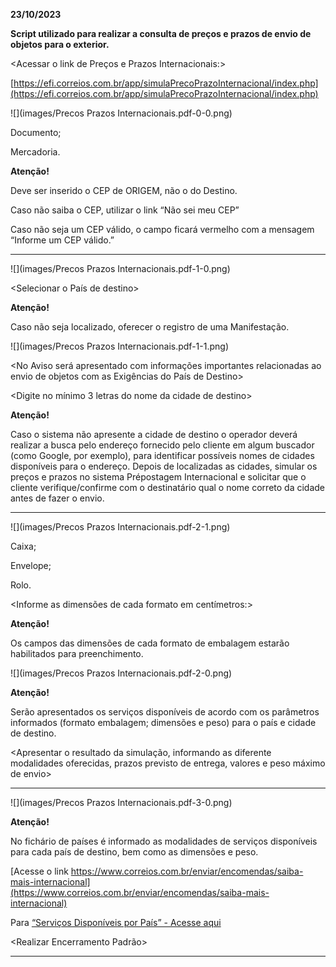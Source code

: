 **23/10/2023**

**Script utilizado para realizar a consulta de preços e prazos de envio de objetos para o exterior.**

<Realizar o Atendimento Inicial>

<Acessar o link de Preços e Prazos Internacionais:>

[https://efi.correios.com.br/app/simulaPrecoPrazoInternacional/index.php](https://efi.correios.com.br/app/simulaPrecoPrazoInternacional/index.php)

![](images/Precos Prazos Internacionais.pdf-0-0.png)

<Selecionar o Tipo de Encomenda:>

Documento;

Mercadoria.

<Inserir o CEP de origem:>

**Atenção!**

Deve ser inserido o CEP de ORIGEM, não o do Destino.

Caso não saiba o CEP, utilizar o link “Não sei meu CEP”

Caso não seja um CEP válido, o campo ficará vermelho com a mensagem “Informe um CEP válido.”


-----

![](images/Precos Prazos Internacionais.pdf-1-0.png)

<Selecionar o País de destino>

<Utilize a barra de rolagem para selecionar o pais de destino>

**Atenção!**

Caso não seja localizado, oferecer o registro de uma Manifestação.

![](images/Precos Prazos Internacionais.pdf-1-1.png)

<No Aviso será apresentado com informações importantes relacionadas ao envio de objetos com as
Exigências do País de Destino>

<Digite no mínimo 3 letras do nome da cidade de destino>

<Utilize a barra de rolagem para selecionar a cidade de destino>

**Atenção!**

Caso o sistema não apresente a cidade de destino o operador deverá realizar a busca pelo endereço fornecido
pelo cliente em algum buscador (como Google, por exemplo), para identificar possíveis nomes de cidades
disponíveis para o endereço. Depois de localizadas as cidades, simular os preços e prazos no sistema Prépostagem Internacional e solicitar que o cliente verifique/confirme com o destinatário qual o nome correto da
cidade antes de fazer o envio.


-----

![](images/Precos Prazos Internacionais.pdf-2-1.png)

<Selecione o formato de embalagem:>

Caixa;

Envelope;

Rolo.

<Informe as dimensões de cada formato em centímetros:>


**Atenção!**

Os campos das dimensões de cada formato de embalagem estarão habilitados para preenchimento.

<Informe o peso em gramas:>

![](images/Precos Prazos Internacionais.pdf-2-0.png)

<Clicar em Simular:>

**Atenção!**

Serão apresentados os serviços disponíveis de acordo com os parâmetros informados (formato embalagem;
dimensões e peso) para o país e cidade de destino.

<Apresentar o resultado da simulação, informando as diferente modalidades oferecidas, prazos previsto de
entrega, valores e peso máximo de envio>


-----

![](images/Precos Prazos Internacionais.pdf-3-0.png)

**Atenção!**

No fichário de países é informado as modalidades de serviços disponíveis para cada país de destino, bem
como as dimensões e peso.

[Acesse o link https://www.correios.com.br/enviar/encomendas/saiba-mais-internacional](https://www.correios.com.br/enviar/encomendas/saiba-mais-internacional)

Para [“Serviços Disponíveis por País” - Acesse aqui](https://www.correios.com.br/enviar/encomendas/arquivo/internacional/servicos-disponiveis-por-pais-de-destino)

<Realizar Encerramento Padrão>


-----

